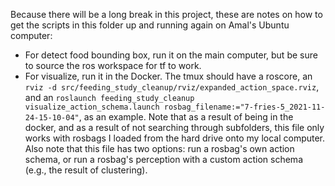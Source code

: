 Because there will be a long break in this project, these are notes on how to get the scripts in this folder up and running again on Amal's Ubuntu computer:
- For detect food bounding box, run it on the main computer, but be sure to source the ros workspace for tf to work.
- For visualize, run it in the Docker. The tmux should have a roscore, an `rviz -d src/feeding_study_cleanup/rviz/expanded_action_space.rviz`, and an `roslaunch feeding_study_cleanup visualize_action_schema.launch rosbag_filename:="7-fries-5_2021-11-24-15-10-04"`, as an example. Note that as a result of being in the docker, and as a result of not searching through subfolders, this file only works with rosbags I loaded from the hard drive onto my local computer. Also note that this file has two options: run a rosbag's own action schema, or run a rosbag's perception with a custom action schema (e.g., the result of clustering).
